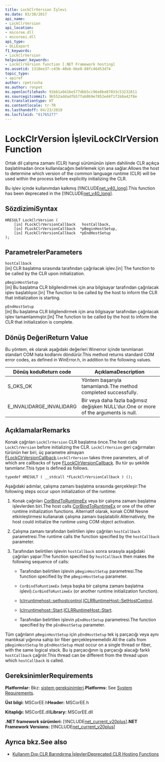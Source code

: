```yaml
---
title: LockClrVersion İşlevi
ms.date: 03/30/2017
api_name:
- LockClrVersion
api_location:
- mscoree.dll
- mscoreei.dll
api_type:
- DLLExport
f1_keywords:
- LockClrVersion
helpviewer_keywords:
- LockClrVersion function [.NET Framework hosting]
ms.assetid: 1318ee37-c43b-40eb-bbe8-88fc46453d74
topic_type:
- apiref
author: rpetrusha
ms.author: ronpet
ms.openlocfilehash: 91bb1a9416e577dbb5cc96e8be87033c53232811
ms.sourcegitcommit: 9b552addadfb57fab0b9e7852ed4f1f1b8a42f8e
ms.translationtype: HT
ms.contentlocale: tr-TR
ms.lasthandoff: 04/23/2019
ms.locfileid: "61765277"
---
```

# <a name="lockclrversion-function"></a><span data-ttu-id="bef7b-102">LockClrVersion İşlevi</span><span class="sxs-lookup"><span data-stu-id="bef7b-102">LockClrVersion Function</span></span>
<span data-ttu-id="bef7b-103">Ortak dil çalışma zamanı (CLR) hangi sürümünün işlem dahilinde CLR açıkça başlatılmadan önce kullanılacağını belirlemek için ana sağlar.</span><span class="sxs-lookup"><span data-stu-id="bef7b-103">Allows the host to determine which version of the common language runtime (CLR) will be used within the process before explicitly initializing the CLR.</span></span>  
  
 <span data-ttu-id="bef7b-104">Bu işlev içinde kullanımdan kalkmış [!INCLUDE[net_v40_long](../../../../includes/net-v40-long-md.md)].</span><span class="sxs-lookup"><span data-stu-id="bef7b-104">This function has been deprecated in the [!INCLUDE[net_v40_long](../../../../includes/net-v40-long-md.md)].</span></span>  
  
## <a name="syntax"></a><span data-ttu-id="bef7b-105">Sözdizimi</span><span class="sxs-lookup"><span data-stu-id="bef7b-105">Syntax</span></span>  
  
```  
HRESULT LockClrVersion (  
    [in] FLockClrVersionCallback   hostCallback,  
    [in] FLockClrVersionCallback  *pBeginHostSetup,  
    [in] FLockClrVersionCallback  *pEndHostSetup  
);  
```  
  
## <a name="parameters"></a><span data-ttu-id="bef7b-106">Parametreler</span><span class="sxs-lookup"><span data-stu-id="bef7b-106">Parameters</span></span>  
 `hostCallback`  
 <span data-ttu-id="bef7b-107">[in] CLR başlatma sırasında tarafından çağrılacak işlev.</span><span class="sxs-lookup"><span data-stu-id="bef7b-107">[in] The function to be called by the CLR upon initialization.</span></span>  
  
 `pBeginHostSetup`  
 <span data-ttu-id="bef7b-108">[in] Bu başlatma CLR bilgilendirmek için ana bilgisayar tarafından çağrılacak işlev başlatılıyor.</span><span class="sxs-lookup"><span data-stu-id="bef7b-108">[in] The function to be called by the host to inform the CLR that initialization is starting.</span></span>  
  
 `pEndHostSetup`  
 <span data-ttu-id="bef7b-109">[in] Bu başlatma CLR bilgilendirmek için ana bilgisayar tarafından çağrılacak işlev tamamlanmıştır.</span><span class="sxs-lookup"><span data-stu-id="bef7b-109">[in] The function to be called by the host to inform the CLR that initialization is complete.</span></span>  
  
## <a name="return-value"></a><span data-ttu-id="bef7b-110">Dönüş Değeri</span><span class="sxs-lookup"><span data-stu-id="bef7b-110">Return Value</span></span>  
 <span data-ttu-id="bef7b-111">Bu yöntem, ek olarak aşağıdaki değerleri Wınerror içinde tanımlanan standart COM hata kodlarını döndürür.</span><span class="sxs-lookup"><span data-stu-id="bef7b-111">This method returns standard COM error codes, as defined in WinError.h, in addition to the following values.</span></span>  
  
|<span data-ttu-id="bef7b-112">Dönüş kodu</span><span class="sxs-lookup"><span data-stu-id="bef7b-112">Return code</span></span>|<span data-ttu-id="bef7b-113">Açıklama</span><span class="sxs-lookup"><span data-stu-id="bef7b-113">Description</span></span>|  
|-----------------|-----------------|  
|<span data-ttu-id="bef7b-114">S_OK</span><span class="sxs-lookup"><span data-stu-id="bef7b-114">S_OK</span></span>|<span data-ttu-id="bef7b-115">Yöntem başarıyla tamamlandı.</span><span class="sxs-lookup"><span data-stu-id="bef7b-115">The method completed successfully.</span></span>|  
|<span data-ttu-id="bef7b-116">E_INVALIDARG</span><span class="sxs-lookup"><span data-stu-id="bef7b-116">E_INVALIDARG</span></span>|<span data-ttu-id="bef7b-117">Bir veya daha fazla bağımsız değişken NULL'dur.</span><span class="sxs-lookup"><span data-stu-id="bef7b-117">One or more of the arguments is null.</span></span>|  
  
## <a name="remarks"></a><span data-ttu-id="bef7b-118">Açıklamalar</span><span class="sxs-lookup"><span data-stu-id="bef7b-118">Remarks</span></span>  
 <span data-ttu-id="bef7b-119">Konak çağrıları `LockClrVersion` CLR başlatma önce.</span><span class="sxs-lookup"><span data-stu-id="bef7b-119">The host calls `LockClrVersion` before initializing the CLR.</span></span> <span data-ttu-id="bef7b-120">`LockClrVersion` geri çağırmaları türünün her biri, üç parametre almayan [FLockClrVersionCallback](../../../../docs/framework/unmanaged-api/hosting/flockclrversioncallback-function-pointer.md).</span><span class="sxs-lookup"><span data-stu-id="bef7b-120">`LockClrVersion` takes three parameters, all of which are callbacks of type [FLockClrVersionCallback](../../../../docs/framework/unmanaged-api/hosting/flockclrversioncallback-function-pointer.md).</span></span> <span data-ttu-id="bef7b-121">Bu tür şu şekilde tanımlanır.</span><span class="sxs-lookup"><span data-stu-id="bef7b-121">This type is defined as follows.</span></span>  
  
```  
typedef HRESULT ( __stdcall *FLockClrVersionCallback ) ();  
```  
  
 <span data-ttu-id="bef7b-122">Aşağıdaki adımlar, çalışma zamanı başlatma sırasında gerçekleşir:</span><span class="sxs-lookup"><span data-stu-id="bef7b-122">The following steps occur upon initialization of the runtime:</span></span>  
  
1. <span data-ttu-id="bef7b-123">Konak çağrıları [CorBindToRuntimeEx](../../../../docs/framework/unmanaged-api/hosting/corbindtoruntimeex-function.md) veya bir çalışma zamanı başlatma işlevlerden biri.</span><span class="sxs-lookup"><span data-stu-id="bef7b-123">The host calls [CorBindToRuntimeEx](../../../../docs/framework/unmanaged-api/hosting/corbindtoruntimeex-function.md) or one of the other runtime initialization functions.</span></span> <span data-ttu-id="bef7b-124">Alternatif olarak, konak COM Nesne etkinleştirmesi kullanarak çalışma zamanı başlatabilir.</span><span class="sxs-lookup"><span data-stu-id="bef7b-124">Alternatively, the host could initialize the runtime using COM object activation.</span></span>  
  
2. <span data-ttu-id="bef7b-125">Çalışma zamanı tarafından belirtilen işlev çağrıları `hostCallback` parametresi.</span><span class="sxs-lookup"><span data-stu-id="bef7b-125">The runtime calls the function specified by the `hostCallback` parameter.</span></span>  
  
3. <span data-ttu-id="bef7b-126">Tarafından belirtilen işlevin `hostCallback` sonra sırasıyla aşağıdaki çağrıları yapar:</span><span class="sxs-lookup"><span data-stu-id="bef7b-126">The function specified by `hostCallback` then makes the following sequence of calls:</span></span>  
  
    - <span data-ttu-id="bef7b-127">Tarafından belirtilen işlevin `pBeginHostSetup` parametresi.</span><span class="sxs-lookup"><span data-stu-id="bef7b-127">The function specified by the `pBeginHostSetup` parameter.</span></span>  
  
    - <span data-ttu-id="bef7b-128">`CorBindToRuntimeEx` (veya başka bir çalışma zamanı başlatma işlevi).</span><span class="sxs-lookup"><span data-stu-id="bef7b-128">`CorBindToRuntimeEx` (or another runtime initialization function).</span></span>  
  
    - <span data-ttu-id="bef7b-129">[Iclrruntimehost::sethostcontrol](../../../../docs/framework/unmanaged-api/hosting/iclrruntimehost-sethostcontrol-method.md).</span><span class="sxs-lookup"><span data-stu-id="bef7b-129">[ICLRRuntimeHost::SetHostControl](../../../../docs/framework/unmanaged-api/hosting/iclrruntimehost-sethostcontrol-method.md).</span></span>  
  
    - <span data-ttu-id="bef7b-130">[Iclrruntimehost::Start](../../../../docs/framework/unmanaged-api/hosting/iclrruntimehost-start-method.md).</span><span class="sxs-lookup"><span data-stu-id="bef7b-130">[ICLRRuntimeHost::Start](../../../../docs/framework/unmanaged-api/hosting/iclrruntimehost-start-method.md).</span></span>  
  
    - <span data-ttu-id="bef7b-131">Tarafından belirtilen işlevin `pEndHostSetup` parametresi.</span><span class="sxs-lookup"><span data-stu-id="bef7b-131">The function specified by the `pEndHostSetup` parameter.</span></span>  
  
 <span data-ttu-id="bef7b-132">Tüm çağrıların `pBeginHostSetup` için `pEndHostSetup` tek iş parçacığı veya aynı mantıksal yığınına sahip bir fiber gerçekleşmemelidir.</span><span class="sxs-lookup"><span data-stu-id="bef7b-132">All the calls from `pBeginHostSetup` to `pEndHostSetup` must occur on a single thread or fiber, with the same logical stack.</span></span> <span data-ttu-id="bef7b-133">Bu iş parçacığının iş parçacığı alacağı farklı `hostCallback` çağrılır.</span><span class="sxs-lookup"><span data-stu-id="bef7b-133">This thread can be different from the thread upon which `hostCallback` is called.</span></span>  
  
## <a name="requirements"></a><span data-ttu-id="bef7b-134">Gereksinimler</span><span class="sxs-lookup"><span data-stu-id="bef7b-134">Requirements</span></span>  
 <span data-ttu-id="bef7b-135">**Platformlar:** Bkz: [sistem gereksinimleri](../../../../docs/framework/get-started/system-requirements.md).</span><span class="sxs-lookup"><span data-stu-id="bef7b-135">**Platforms:** See [System Requirements](../../../../docs/framework/get-started/system-requirements.md).</span></span>  
  
 <span data-ttu-id="bef7b-136">**Üst bilgi:** MSCorEE.h</span><span class="sxs-lookup"><span data-stu-id="bef7b-136">**Header:** MSCorEE.h</span></span>  
  
 <span data-ttu-id="bef7b-137">**Kitaplığı:** MSCorEE.dll</span><span class="sxs-lookup"><span data-stu-id="bef7b-137">**Library:** MSCorEE.dll</span></span>  
  
 <span data-ttu-id="bef7b-138">**.NET framework sürümleri:** [!INCLUDE[net_current_v20plus](../../../../includes/net-current-v20plus-md.md)]</span><span class="sxs-lookup"><span data-stu-id="bef7b-138">**.NET Framework Versions:** [!INCLUDE[net_current_v20plus](../../../../includes/net-current-v20plus-md.md)]</span></span>  
  
## <a name="see-also"></a><span data-ttu-id="bef7b-139">Ayrıca bkz.</span><span class="sxs-lookup"><span data-stu-id="bef7b-139">See also</span></span>

- [<span data-ttu-id="bef7b-140">Kullanım Dışı CLR Barındırma İşlevleri</span><span class="sxs-lookup"><span data-stu-id="bef7b-140">Deprecated CLR Hosting Functions</span></span>](../../../../docs/framework/unmanaged-api/hosting/deprecated-clr-hosting-functions.md)
